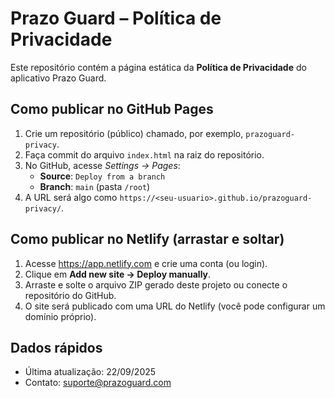 # Prazo Guard – Política de Privacidade

Este repositório contém a página estática da **Política de Privacidade** do aplicativo Prazo Guard.

## Como publicar no GitHub Pages
1. Crie um repositório (público) chamado, por exemplo, `prazoguard-privacy`.
2. Faça commit do arquivo `index.html` na raiz do repositório.
3. No GitHub, acesse *Settings → Pages*:
   - **Source**: `Deploy from a branch`
   - **Branch**: `main` (pasta `/root`)
4. A URL será algo como `https://<seu-usuario>.github.io/prazoguard-privacy/`.

## Como publicar no Netlify (arrastar e soltar)
1. Acesse https://app.netlify.com e crie uma conta (ou login).
2. Clique em **Add new site → Deploy manually**.
3. Arraste e solte o arquivo ZIP gerado deste projeto ou conecte o repositório do GitHub.
4. O site será publicado com uma URL do Netlify (você pode configurar um domínio próprio).

## Dados rápidos
- Última atualização: 22/09/2025
- Contato: suporte@prazoguard.com
